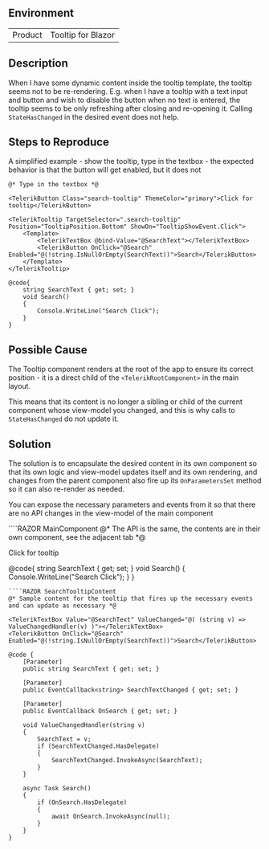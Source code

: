 
## Environment
<table>
<tbody>
<tr>
<td>Product</td>
<td>Tooltip for Blazor</td>
</tr>
</tbody>
</table>

## Description

When I have some dynamic content inside the tooltip template, the tooltip seems not to be re-rendering. E.g. when I have a tooltip with a text input and button and wish to disable the button when no text is entered, the tooltip seems to be only refreshing after closing and re-opening it. Calling `StateHasChanged` in the desired event does not help.

## Steps to Reproduce

A simplified example - show the tooltip, type in the textbox - the expected behavior is that the button will get enabled, but it does not

````RAZOR
@* Type in the textbox *@

<TelerikButton Class="search-tooltip" ThemeColor="primary">Click for tooltip</TelerikButton>

<TelerikTooltip TargetSelector=".search-tooltip" Position="TooltipPosition.Bottom" ShowOn="TooltipShowEvent.Click">
    <Template>
        <TelerikTextBox @bind-Value="@SearchText"></TelerikTextBox>
        <TelerikButton OnClick="@Search" Enabled="@(!string.IsNullOrEmpty(SearchText))">Search</TelerikButton>
    </Template>
</TelerikTooltip>

@code{
    string SearchText { get; set; }
    void Search()
    {
        Console.WriteLine("Search Click");
    }
}
````

## Possible Cause

The Tooltip component renders at the root of the app to ensure its correct position - it is a direct child of the `<TelerikRootComponent>` in the main layout.

This means that its content is no longer a sibling or child of the current component whose view-model you changed, and this is why calls to `StateHasChanged` do not update it.

## Solution

The solution is to encapsulate the desired content in its own component so that its own logic and view-model updates itself and its own rendering, and changes from the parent component also fire up its `OnParametersSet` method so it can also re-render as needed.

You can expose the necessary parameters and events from it so that there are no API changes in the view-model of the main component

<div class="skip-repl"></div>
````RAZOR MainComponent
@* The API is the same, the contents are in their own component, see the adjacent tab *@

<TelerikButton Class="search-tooltip" ThemeColor="primary">Click for tooltip</TelerikButton>

<TelerikTooltip TargetSelector=".search-tooltip" Position="TooltipPosition.Bottom" ShowOn="TooltipShowEvent.Click">
    <Template>
        <SearchTooltipContent @bind-SearchText="@SearchText" OnSearch="@Search" />
    </Template>
</TelerikTooltip>

@code{
    string SearchText { get; set; }
    void Search()
    {
        Console.WriteLine("Search Click");
    }
}
````
````RAZOR SearchTooltipContent
@* Sample content for the tooltip that fires up the necessary events and can update as necessary *@

<TelerikTextBox Value="@SearchText" ValueChanged="@( (string v) => ValueChangedHandler(v) )"></TelerikTextBox>
<TelerikButton OnClick="@Search" Enabled="@(!string.IsNullOrEmpty(SearchText))">Search</TelerikButton>

@code {
    [Parameter]
    public string SearchText { get; set; }

    [Parameter]
    public EventCallback<string> SearchTextChanged { get; set; }

    [Parameter]
    public EventCallback OnSearch { get; set; }

    void ValueChangedHandler(string v)
    {
        SearchText = v;
        if (SearchTextChanged.HasDelegate)
        {
            SearchTextChanged.InvokeAsync(SearchText);
        }
    }

    async Task Search()
    {
        if (OnSearch.HasDelegate)
        {
            await OnSearch.InvokeAsync(null);
        }
    }
}
````

